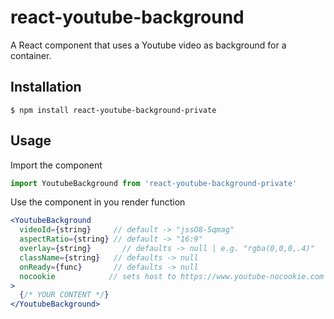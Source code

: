 # react-youtube-background
A React component that uses a Youtube video as background for a container.

## Installation
```
$ npm install react-youtube-background-private
```

## Usage

Import the component
```javascript
import YoutubeBackground from 'react-youtube-background-private'
```

Use the component in you render function

```jsx
<YoutubeBackground
  videoId={string}     // default -> "jssO8-5qmag"
  aspectRatio={string} // default -> "16:9"
  overlay={string}       // defaults -> null | e.g. "rgba(0,0,0,.4)"
  className={string}   // defaults -> null
  onReady={func}       // defaults -> null
  nocookie            // sets host to https://www.youtube-nocookie.com to avoid loading Google's cookies
>
  {/* YOUR CONTENT */}
</YoutubeBackground>
```
